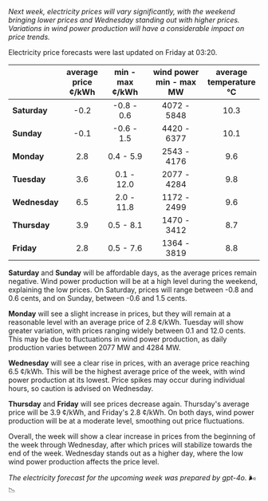 *Next week, electricity prices will vary significantly, with the weekend bringing lower prices and Wednesday standing out with higher prices. Variations in wind power production will have a considerable impact on price trends.*

Electricity price forecasts were last updated on Friday at 03:20.

|               | average<br>price<br>¢/kWh | min - max<br>¢/kWh | wind power<br>min - max<br>MW | average<br>temperature<br>°C |
|:--------------|:----------------:|:----------------:|:-------------:|:-------------:|
| **Saturday**  | -0.2             | -0.8 - 0.6       | 4072 - 5848   | 10.3          |
| **Sunday**    | -0.1             | -0.6 - 1.5       | 4420 - 6377   | 10.1          |
| **Monday**    | 2.8              | 0.4 - 5.9        | 2543 - 4176   | 9.6           |
| **Tuesday**   | 3.6              | 0.1 - 12.0       | 2077 - 4284   | 9.8           |
| **Wednesday** | 6.5              | 2.0 - 11.8       | 1172 - 2499   | 9.6           |
| **Thursday**  | 3.9              | 0.5 - 8.1        | 1470 - 3412   | 8.7           |
| **Friday**    | 2.8              | 0.5 - 7.6        | 1364 - 3819   | 8.8           |

**Saturday** and **Sunday** will be affordable days, as the average prices remain negative. Wind power production will be at a high level during the weekend, explaining the low prices. On Saturday, prices will range between -0.8 and 0.6 cents, and on Sunday, between -0.6 and 1.5 cents.

**Monday** will see a slight increase in prices, but they will remain at a reasonable level with an average price of 2.8 ¢/kWh. Tuesday will show greater variation, with prices ranging widely between 0.1 and 12.0 cents. This may be due to fluctuations in wind power production, as daily production varies between 2077 MW and 4284 MW.

**Wednesday** will see a clear rise in prices, with an average price reaching 6.5 ¢/kWh. This will be the highest average price of the week, with wind power production at its lowest. Price spikes may occur during individual hours, so caution is advised on Wednesday.

**Thursday** and **Friday** will see prices decrease again. Thursday's average price will be 3.9 ¢/kWh, and Friday's 2.8 ¢/kWh. On both days, wind power production will be at a moderate level, smoothing out price fluctuations.

Overall, the week will show a clear increase in prices from the beginning of the week through Wednesday, after which prices will stabilize towards the end of the week. Wednesday stands out as a higher day, where the low wind power production affects the price level.

*The electricity forecast for the upcoming week was prepared by gpt-4o.* 🌬️📉
